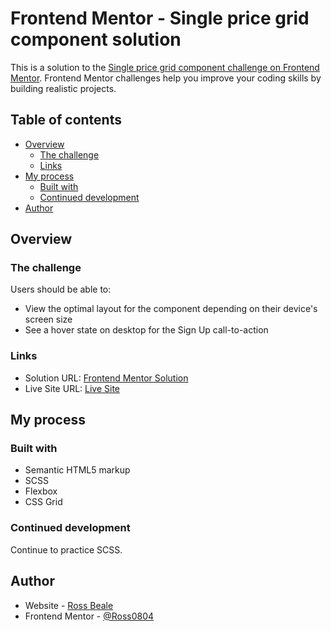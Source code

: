 # Frontend Mentor - Single price grid component solution

This is a solution to the [Single price grid component challenge on Frontend Mentor](https://www.frontendmentor.io/challenges/single-price-grid-component-5ce41129d0ff452fec5abbbc). Frontend Mentor challenges help you improve your coding skills by building realistic projects. 

## Table of contents

- [Overview](#overview)
  - [The challenge](#the-challenge)
  - [Links](#links)
- [My process](#my-process)
  - [Built with](#built-with)
  - [Continued development](#continued-development)
- [Author](#author)

## Overview

### The challenge

Users should be able to:

- View the optimal layout for the component depending on their device's screen size
- See a hover state on desktop for the Sign Up call-to-action

### Links

- Solution URL: [Frontend Mentor Solution](https://www.frontendmentor.io/solutions/single-price-grid-component-scss-practice-DhZC8fJv-)
- Live Site URL: [Live Site](https://fem-single-price-grid-component-gamma.vercel.app/)

## My process

### Built with

- Semantic HTML5 markup
- SCSS
- Flexbox
- CSS Grid

### Continued development

Continue to practice SCSS.

## Author

- Website - [Ross Beale](http://ross-beale.com/index.html)
- Frontend Mentor - [@Ross0804](https://www.frontendmentor.io/profile/Ross0804)

